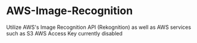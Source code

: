 # AWS-Image-Recognition
Utilize AWS's Image Recognition API (Rekognition) as well as AWS services such as S3
AWS Access Key currently disabled
